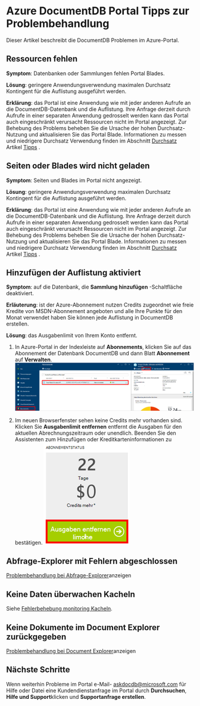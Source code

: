 <properties
    pageTitle="Problembehandlung bei der DocumentDB Portal | Microsoft Azure"
    description="Finden Sie heraus, Probleme im DocumentDB Azure-Portal." 
    services="documentdb"
    documentationCenter=""
    authors="mimig1"
    manager="jhubbard"
    editor="monicar"/>

<tags
    ms.service="documentdb"
    ms.workload="data-services"
    ms.tgt_pltfrm="na"
    ms.devlang="na"
    ms.topic="article"
    ms.date="08/29/2016"
    ms.author="mimig"/>

# <a name="azure-documentdb-portal-troubleshooting-tips"></a>Azure DocumentDB Portal Tipps zur Problembehandlung

Dieser Artikel beschreibt die DocumentDB Problemen im Azure-Portal. 

## <a name="resources-are-missing"></a>Ressourcen fehlen

**Symptom**: Datenbanken oder Sammlungen fehlen Portal Blades.

**Lösung**: geringere Anwendungsverwendung maximalen Durchsatz Kontingent für die Auflistung ausgeführt werden. 

**Erklärung**: das Portal ist eine Anwendung wie mit jeder anderen Aufrufe an die DocumentDB-Datenbank und die Auflistung. Ihre Anfrage derzeit durch Aufrufe in einer separaten Anwendung gedrosselt werden kann das Portal auch eingeschränkt verursacht Ressourcen nicht im Portal angezeigt. Zur Behebung des Problems beheben Sie die Ursache der hohen Durchsatz-Nutzung und aktualisieren Sie das Portal Blade. Informationen zu messen und niedrigere Durchsatz Verwendung finden im Abschnitt [Durchsatz](documentdb-performance-tips.md#throughput) Artikel [Tipps](documentdb-performance-tips.md) .
 
## <a name="pages-or-blades-wont-load"></a>Seiten oder Blades wird nicht geladen

**Symptom**: Seiten und Blades im Portal nicht angezeigt.

**Lösung**: geringere Anwendungsverwendung maximalen Durchsatz Kontingent für die Auflistung ausgeführt werden. 

**Erklärung**: das Portal ist eine Anwendung wie mit jeder anderen Aufrufe an die DocumentDB-Datenbank und die Auflistung. Ihre Anfrage derzeit durch Aufrufe in einer separaten Anwendung gedrosselt werden kann das Portal auch eingeschränkt verursacht Ressourcen nicht im Portal angezeigt. Zur Behebung des Problems beheben Sie die Ursache der hohen Durchsatz-Nutzung und aktualisieren Sie das Portal Blade. Informationen zu messen und niedrigere Durchsatz Verwendung finden im Abschnitt [Durchsatz](documentdb-performance-tips.md#throughput) Artikel [Tipps](documentdb-performance-tips.md) .

## <a name="add-collection-button-is-disabled"></a>Hinzufügen der Auflistung aktiviert

**Symptom**: auf die Datenbank, die **Sammlung hinzufügen** -Schaltfläche deaktiviert.

**Erläuterung**: ist der Azure-Abonnement nutzen Credits zugeordnet wie freie Kredite von MSDN-Abonnement angeboten und alle Ihre Punkte für den Monat verwendet haben Sie können jede Auflistung in DocumentDB erstellen.

**Lösung**: das Ausgabenlimit von Ihrem Konto entfernt.

1. In Azure-Portal in der Indexleiste auf **Abonnements**, klicken Sie auf das Abonnement der Datenbank DocumentDB und dann Blatt **Abonnement** auf **Verwalten**. 
    ![DocumentDB bietet mehrere definiert auch Konsistenz (relaxed) Modelle](./media/documentdb-portal-troubleshooting/documentdb-change-billing.png)

2. Im neuen Browserfenster sehen keine Credits mehr vorhanden sind. Klicken Sie **Ausgabenlimit entfernen** entfernt die Ausgaben für den aktuellen Abrechnungszeitraum oder unendlich. Beenden Sie den Assistenten zum Hinzufügen oder Kreditkarteninformationen zu bestätigen. 
    ![DocumentDB bietet mehrere definiert auch Konsistenz (relaxed) Modelle](./media/documentdb-portal-troubleshooting/documentdb-remove-spending-limit.png)

 
## <a name="query-explorer-completes-with-errors"></a>Abfrage-Explorer mit Fehlern abgeschlossen

[Problembehandlung bei Abfrage-Explorer](documentdb-query-collections-query-explorer.md#troubleshoot)anzeigen

## <a name="no-data-available-in-monitoring-tiles"></a>Keine Daten überwachen Kacheln

Siehe [Fehlerbehebung monitoring Kacheln](documentdb-monitor-accounts.md#troubleshooting).

## <a name="no-documents-returned-in-document-explorer"></a>Keine Dokumente im Document Explorer zurückgegeben

[Problembehandlung bei Document Explorer](documentdb-view-json-document-explorer.md#troubleshoot)anzeigen

## <a name="next-steps"></a>Nächste Schritte

Wenn weiterhin Probleme im Portal e-Mail- [askdocdb@microsoft.com](mailto:askdocdb@microsoft.com) für Hilfe oder Datei eine Kundendienstanfrage im Portal durch **Durchsuchen**, **Hilfe und Support**klicken und **Supportanfrage erstellen**.
